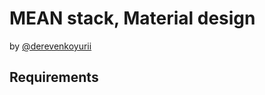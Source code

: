 # MEAN stack, Material design
by [@derevenkoyurii](https://github.com/derevenkoyurii)

## Requirements
